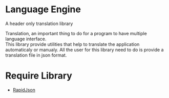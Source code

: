 # Language Engine

A header only translation library

Translation, an important thing to do for a program to have multiple language interface.  
This library provide utilities that help to translate the application automaticaly or manualy. All the user for this library need to do is provide a translation file in json format.

# Require Library

* [RapidJson](http://rapidjson.org/)